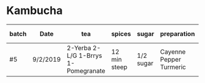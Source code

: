 # Kambucha


| batch | Date | tea | spices | sugar | preparation | Scoby | Bottling Date | Bottling | 
-------|-------|-----|--------|-------|-------------|-------|----------|----------|
|#5 |9/2/2019|2-Yerba 2-L/G 1-Brrys 1-Pomegranate|12 min steep|1/2 sugar |Cayenne Pepper Turmeric |CW scoby|

